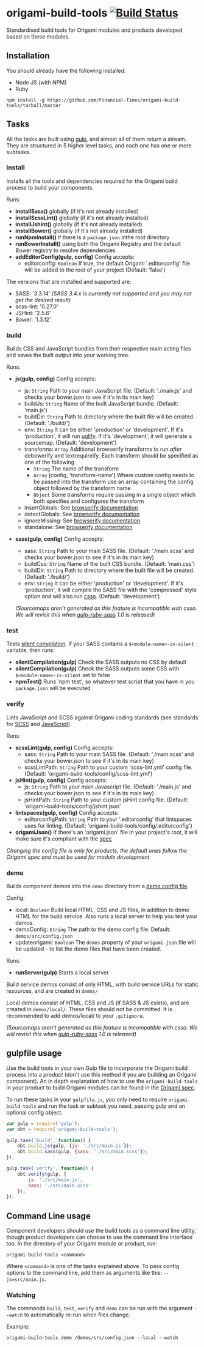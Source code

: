 # origami-build-tools [![Build Status](https://travis-ci.org/Financial-Times/origami-build-tools.svg)](https://travis-ci.org/Financial-Times/origami-build-tools)

Standardised build tools for Origami modules and products developed based on these modules.

## Installation

You should already have the following installed:

* Node JS (with NPM)
* Ruby

`npm install -g https://github.com/Financial-Times/origami-build-tools/tarball/master`

## Tasks

All the tasks are built using [gulp](http://gulpjs.com/), and almost all of them return a stream. They are structured in 5 higher level tasks, and each one has one or more subtasks. 

### install

Installs all the tools and dependencies required for the Origami build process to build your components.

Runs:

* __installSass()__ globally (if it's not already installed)
* __installScssLint()__ globally (if it's not already installed)
* __installJshint()__ globally (if it's not already installed)
* __installBower()__ globally (if it's not already installed)
* __runNpmInstall()__ if there is a `package.json` inthe root directory
* __runBowerInstall()__ using both the Origami Registry and the default Bower registry to resolve dependencies
* __addEditorConfig(gulp, config)__ Config accepts:
	- editorconfig: `Boolean` If true, the default Origami '.editorconfig' file will be added to the root of your project (Default: 'false') 

The versions that are installed and supported are:

* SASS: '3.3.14' _(SASS 3.4.x is currently not supported and you may not get the desired result)_
* scss-lint: '0.27.0'
* JSHint: '2.5.6'
* Bower: '1.3.12'

### build

Builds CSS and JavaScript bundles from their respective main acting files and saves the built output into your working tree.

Runs:

* __js(gulp, config)__ Config accepts:
	- js: `String` Path to your main JavaScript file. (Default: './main.js' and checks your bower.json to see if it's in its main key) 
	- buildJs: `String` Name of the built JavaScript bundle. (Default: 'main.js')
	- buildDir: `String` Path to directory where the built file will be created. (Default: './build/')
	- env: `String` It can be either 'production' or 'development'. If it's 'production', it will run [uglify](https://github.com/mishoo/UglifyJS2). If it's 'development', it will generate a sourcemap. (Default: 'development')
	- transforms: `Array` Additional browserify transforms to run *after* debowerify and textrequireify. Each transform should be specified as one of the following
		- `String` The name of the transform
		- `Array` [config, 'transform-name'] Where custom config needs to be passed into the transform use an array containing the config object followed by the transform name
		- `Object` Some transforms require passing in a single object which both specifies and configures the transform
	- insertGlobals: See [browserify documentation](https://github.com/substack/node-browserify#usage)
	- detectGlobals: See [browserify documentation](https://github.com/substack/node-browserify#usage)
	- ignoreMissing: See [browserify documentation](https://github.com/substack/node-browserify#usage)
	- standalone: See [browserify documentation](https://github.com/substack/node-browserify#usage)
* __sass(gulp, config)__ Config accepts:
	- sass: `String` Path to your main SASS file. (Default: './main.scss' and checks your bower.json to see if it's in its main key) 
	- buildCss: `String` Name of the built CSS bundle. (Default: 'main.css')
	- buildDir: `String` Path to directory where the built file will be created. (Default: './build/')
	- env: `String` It can be either 'production' or 'development'. If it's 'production', it will compile the SASS file with the 'compressed' style option and will also run [csso](https://github.com/css/csso). (Default: 'development')

	_(Sourcemaps aren't generated as this feature is incompatible with csso. We will revisit this when [gulp-ruby-sass](https://github.com/sindresorhus/gulp-ruby-sass) 1.0 is released)_

### test

Tests [silent compilation](http://origami.ft.com/docs/syntax/scss/#silent-styles).  If your SASS contains a `$<module-name>-is-silent` variable, then runs:

* __silentCompilation(gulp)__ Check the SASS outputs no CSS by default
* __silentCompilation(gulp)__ Check the SASS outputs some CSS with `$<module-name>-is-silent` set to false
* __npmTest()__ Runs 'npm test', so whatever test script that you have in you `package.json` will be executed

### verify

Lints JavaScript and SCSS against Origami coding standards (see standards for [SCSS](http://origami.ft.com/docs/syntax/scss/#syntax-convention-rules) and [JavaScript](http://origami.ft.com/docs/syntax/js/#syntax-convention-rules)).

Runs:

* __scssLint(gulp, config)__ Config accepts:
	- sass: `String` Path to your main SASS file. (Default: './main.scss' and checks your bower.json to see if it's in its main key)
	- scssLintPath: `String` Path to your custom 'scss-lint.yml' config file. (Default: 'origami-build-tools/config/scss-lint.yml')
* __jsHint(gulp, config)__ Config accepts:
	- js: `String` Path to your main Javascript file. (Default: './main.js' and checks your bower.json to see if it's in its main key)
	- jsHintPath: `String` Path to your custom jsHint config file. (Default: 'origami-build-tools/config/jshint.json'
* __lintspaces(gulp, config)__ Config accepts:
	- editorconfigPath: `String` Path to your '.editorconfig' that lintspaces uses for linting. (Default: 'origami-build-tools/config/.editorconfig') 
* __origamiJson()__ If there's an 'origami.json' file in your project's root, it will make sure it's compliant with the [spec](http://origami.ft.com/docs/syntax/origamijson/#format)

_Changing the config file is only for products, the default ones follow the Origami spec and must be used for module development_

### demo

Builds component demos into the `demo` directory from a [demo config file](http://origami.ft.com/docs/component-spec/modules/#demo-config-file).

Config:

* local: `Boolean` Build local HTML, CSS and JS files, in addition to demo HTML for the build service. Also runs a local server to help you test your demos.
* demoConfig: `String` The path to the demo config file. Default: `demos/src/config.json`
* updateorigami: `Boolean` The `demos` property of your `origami.json` file will be updated - to list the demo files that have been created.

Runs:

* __runServer(gulp)__ Starts a local server

Build service demos consist of only HTML, with build service URLs for static resources, and are created in `demos/`

Local demos consist of HTML, CSS and JS (if SASS & JS exists), and are created in `demos/local/`. These files should not be committed. It is recommended to add demos/local/ to your `.gitignore`.

_(Sourcemaps aren't generated as this feature is incompatible with csso. We will revisit this when [gulp-ruby-sass](https://github.com/sindresorhus/gulp-ruby-sass) 1.0 is released)_

## gulpfile usage

Use the build tools in your own Gulp file to incorporate the Origami build process into a *product* (don't use this method if you are building an Origami component). An in depth explanation of how to use the `origami-build-tools` in your product to build Origami modules can be found in the [Origami spec](http://origami.ft.com/docs/developer-guide/building-modules/).  

To run these tasks in your `gulpfile.js`, you only need to require `origami-build-tools` and run the task or subtask you need, passing gulp and an optional config object.

```js
var gulp = require('gulp');
var obt = require('origami-build-tools');

gulp.task('build', function() {
	obt.build.js(gulp, {js: './src/main.js'});
	obt.build.sass(gulp, {sass: './src/main.scss'});
});

gulp.task('verify', function() {
	obt.verify(gulp, {
		js: './src/main.js',
		sass: './src/main.scss'
	});
});
```

## Command Line usage

Component developers should use the build tools as a command line utility, though product developers can choose to use the command line interface too. In the directory of your Origami module or product, run:

	origami-build-tools <command>

Where `<command>` is one of the tasks explained above. To pass config options to the command line, add them as arguments like this: `--js=src/main.js`.

### Watching

The commands `build`, `test`, `verify` and `demo` can be run with the argument `--watch` to automatically re-run when files change.

Example:

	origami-build-tools demo /demos/src/config.json --local --watch
